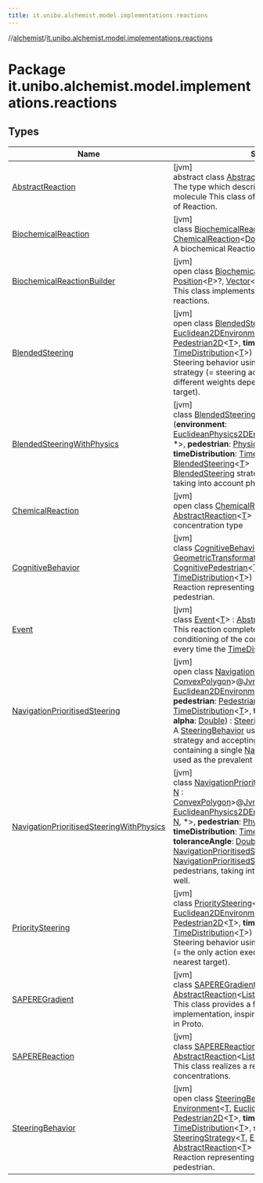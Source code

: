 ```yaml
---
title: it.unibo.alchemist.model.implementations.reactions
---
```

//[alchemist](../../index.html)/[it.unibo.alchemist.model.implementations.reactions](index.html)



# Package it.unibo.alchemist.model.implementations.reactions



## Types


| Name | Summary |
|---|---|
| [AbstractReaction](-abstract-reaction/index.html) | [jvm]<br>abstract class [AbstractReaction](-abstract-reaction/index.html)<[T](-abstract-reaction/index.html)> : [Reaction](../it.unibo.alchemist.model.interfaces/-reaction/index.html)<[T](../it.unibo.alchemist/-supported-incarnations/get.html)> <br>The type which describes the concentration of a molecule This class offers a partial implementation of Reaction. |
| [BiochemicalReaction](-biochemical-reaction/index.html) | [jvm]<br>class [BiochemicalReaction](-biochemical-reaction/index.html) : [ChemicalReaction](-chemical-reaction/index.html)<[Double](https://docs.oracle.com/javase/8/docs/api/java/lang/Double.html)> <br>A biochemical Reaction. |
| [BiochemicalReactionBuilder](-biochemical-reaction-builder/index.html) | [jvm]<br>open class [BiochemicalReactionBuilder](-biochemical-reaction-builder/index.html)<[P](-biochemical-reaction-builder/index.html) : [Position](../it.unibo.alchemist.model.interfaces/-position/index.html)<[P](../it.unibo.alchemist.model/-biochemistry-incarnation/index.html)>?, [Vector](../it.unibo.alchemist.model.interfaces.geometry/-vector/index.html)<[P](../it.unibo.alchemist.model/-biochemistry-incarnation/index.html)>?><br>This class implements a builder for chemical reactions. |
| [BlendedSteering](-blended-steering/index.html) | [jvm]<br>open class [BlendedSteering](-blended-steering/index.html)<[T](-blended-steering/index.html)>(**environment**: [Euclidean2DEnvironment](../it.unibo.alchemist.model.interfaces.environments/-euclidean2-d-environment/index.html)<[T](-blended-steering/index.html)>, **pedestrian**: [Pedestrian2D](../it.unibo.alchemist.model.interfaces/-pedestrian2-d/index.html)<[T](-blended-steering/index.html)>, **timeDistribution**: [TimeDistribution](../it.unibo.alchemist.model.interfaces/-time-distribution/index.html)<[T](-blended-steering/index.html)>) : [SteeringBehavior](-steering-behavior/index.html)<[T](-blended-steering/index.html)> <br>Steering behavior using [DistanceWeighted](../it.unibo.alchemist.model.implementations.actions.steeringstrategies/-distance-weighted/index.html) steering strategy (= steering actions are summed with different weights depending on the distance to their target). |
| [BlendedSteeringWithPhysics](-blended-steering-with-physics/index.html) | [jvm]<br>class [BlendedSteeringWithPhysics](-blended-steering-with-physics/index.html)<[T](-blended-steering-with-physics/index.html)>(**environment**: [EuclideanPhysics2DEnvironmentWithGraph](../it.unibo.alchemist.model.interfaces.environments/-euclidean-physics2-d-environment-with-graph/index.html)<*, [T](-blended-steering-with-physics/index.html), *, *>, **pedestrian**: [PhysicalPedestrian2D](../it.unibo.alchemist.model.interfaces/-physical-pedestrian2-d/index.html)<[T](-blended-steering-with-physics/index.html)>, **timeDistribution**: [TimeDistribution](../it.unibo.alchemist.model.interfaces/-time-distribution/index.html)<[T](-blended-steering-with-physics/index.html)>) : [BlendedSteering](-blended-steering/index.html)<[T](-blended-steering-with-physics/index.html)> <br>[BlendedSteering](-blended-steering/index.html) strategy for physical pedestrians, taking into account physical forces as well. |
| [ChemicalReaction](-chemical-reaction/index.html) | [jvm]<br>open class [ChemicalReaction](-chemical-reaction/index.html)<[T](-chemical-reaction/index.html)> : [AbstractReaction](-abstract-reaction/index.html)<[T](../it.unibo.alchemist/-supported-incarnations/get.html)> <br>concentration type |
| [CognitiveBehavior](-cognitive-behavior/index.html) | [jvm]<br>class [CognitiveBehavior](-cognitive-behavior/index.html)<[T](-cognitive-behavior/index.html), [V](-cognitive-behavior/index.html) : [Vector](../it.unibo.alchemist.model.interfaces.geometry/-vector/index.html)<[V](-cognitive-behavior/index.html)>, [A](-cognitive-behavior/index.html) : [GeometricTransformation](../it.unibo.alchemist.model.interfaces.geometry/-geometric-transformation/index.html)<[V](-cognitive-behavior/index.html)>>(**pedestrian**: [CognitivePedestrian](../it.unibo.alchemist.model.interfaces/-cognitive-pedestrian/index.html)<[T](-cognitive-behavior/index.html), [V](-cognitive-behavior/index.html), [A](-cognitive-behavior/index.html)>, **timeDistribution**: [TimeDistribution](../it.unibo.alchemist.model.interfaces/-time-distribution/index.html)<[T](-cognitive-behavior/index.html)>) : [AbstractReaction](-abstract-reaction/index.html)<[T](-cognitive-behavior/index.html)> <br>Reaction representing the cognitive behavior of a pedestrian. |
| [Event](-event/index.html) | [jvm]<br>class [Event](-event/index.html)<[T](-event/index.html)> : [AbstractReaction](-abstract-reaction/index.html)<[T](../it.unibo.alchemist/-supported-incarnations/get.html)> <br>This reaction completely ignores the propensity conditioning of the conditions, and tries to run every time the [TimeDistribution](../it.unibo.alchemist.model.interfaces/-time-distribution/index.html) wants to. |
| [NavigationPrioritisedSteering](-navigation-prioritised-steering/index.html) | [jvm]<br>open class [NavigationPrioritisedSteering](-navigation-prioritised-steering/index.html)<[T](-navigation-prioritised-steering/index.html), [N](-navigation-prioritised-steering/index.html) : [ConvexPolygon](../it.unibo.alchemist.model.interfaces.geometry.euclidean2d/-convex-polygon/index.html)>@[JvmOverloads](https://kotlinlang.org/api/latest/jvm/stdlib/kotlin.jvm/-jvm-overloads/index.html)()constructor(**env**: [Euclidean2DEnvironmentWithGraph](../it.unibo.alchemist.model.interfaces.environments/-euclidean2-d-environment-with-graph/index.html)<*, [T](-navigation-prioritised-steering/index.html), [N](-navigation-prioritised-steering/index.html), *>, **pedestrian**: [Pedestrian2D](../it.unibo.alchemist.model.interfaces/-pedestrian2-d/index.html)<[T](-navigation-prioritised-steering/index.html)>, **timeDistribution**: [TimeDistribution](../it.unibo.alchemist.model.interfaces/-time-distribution/index.html)<[T](-navigation-prioritised-steering/index.html)>, **toleranceAngle**: [Double](https://kotlinlang.org/api/latest/jvm/stdlib/kotlin/-double/index.html), **alpha**: [Double](https://kotlinlang.org/api/latest/jvm/stdlib/kotlin/-double/index.html)) : [SteeringBehavior](-steering-behavior/index.html)<[T](-navigation-prioritised-steering/index.html)> <br>A [SteeringBehavior](-steering-behavior/index.html) using [SinglePrevalent](../it.unibo.alchemist.model.implementations.actions.steeringstrategies/-single-prevalent/index.html) steering strategy and accepting a collection of actions containing a single [NavigationAction2D](../it.unibo.alchemist.model.interfaces/index.html#-517309547%2FClasslikes%2F-134779887), which is used as the prevalent one. |
| [NavigationPrioritisedSteeringWithPhysics](-navigation-prioritised-steering-with-physics/index.html) | [jvm]<br>class [NavigationPrioritisedSteeringWithPhysics](-navigation-prioritised-steering-with-physics/index.html)<[T](-navigation-prioritised-steering-with-physics/index.html), [N](-navigation-prioritised-steering-with-physics/index.html) : [ConvexPolygon](../it.unibo.alchemist.model.interfaces.geometry.euclidean2d/-convex-polygon/index.html)>@[JvmOverloads](https://kotlinlang.org/api/latest/jvm/stdlib/kotlin.jvm/-jvm-overloads/index.html)()constructor(**env**: [EuclideanPhysics2DEnvironmentWithGraph](../it.unibo.alchemist.model.interfaces.environments/-euclidean-physics2-d-environment-with-graph/index.html)<*, [T](-navigation-prioritised-steering-with-physics/index.html), [N](-navigation-prioritised-steering-with-physics/index.html), *>, **pedestrian**: [PhysicalPedestrian2D](../it.unibo.alchemist.model.interfaces/-physical-pedestrian2-d/index.html)<[T](-navigation-prioritised-steering-with-physics/index.html)>, **timeDistribution**: [TimeDistribution](../it.unibo.alchemist.model.interfaces/-time-distribution/index.html)<[T](-navigation-prioritised-steering-with-physics/index.html)>, **toleranceAngle**: [Double](https://kotlinlang.org/api/latest/jvm/stdlib/kotlin/-double/index.html), **alpha**: [Double](https://kotlinlang.org/api/latest/jvm/stdlib/kotlin/-double/index.html)) : [NavigationPrioritisedSteering](-navigation-prioritised-steering/index.html)<[T](-navigation-prioritised-steering-with-physics/index.html), [N](-navigation-prioritised-steering-with-physics/index.html)> <br>[NavigationPrioritisedSteering](-navigation-prioritised-steering/index.html) strategy for physical pedestrians, taking into account physical forces as well. |
| [PrioritySteering](-priority-steering/index.html) | [jvm]<br>class [PrioritySteering](-priority-steering/index.html)<[T](-priority-steering/index.html)>(**environment**: [Euclidean2DEnvironment](../it.unibo.alchemist.model.interfaces.environments/-euclidean2-d-environment/index.html)<[T](-priority-steering/index.html)>, **pedestrian**: [Pedestrian2D](../it.unibo.alchemist.model.interfaces/-pedestrian2-d/index.html)<[T](-priority-steering/index.html)>, **timeDistribution**: [TimeDistribution](../it.unibo.alchemist.model.interfaces/-time-distribution/index.html)<[T](-priority-steering/index.html)>) : [SteeringBehavior](-steering-behavior/index.html)<[T](-priority-steering/index.html)> <br>Steering behavior using [Nearest](../it.unibo.alchemist.model.implementations.actions.steeringstrategies/-nearest/index.html) steering strategy (= the only action executed is the one with the nearest target). |
| [SAPEREGradient](-s-a-p-e-r-e-gradient/index.html) | [jvm]<br>class [SAPEREGradient](-s-a-p-e-r-e-gradient/index.html)<[P](-s-a-p-e-r-e-gradient/index.html) : [Position](../it.unibo.alchemist.model.interfaces/-position/index.html)<[P](../it.unibo.alchemist.model/-s-a-p-e-r-e-incarnation/index.html)>?> : [AbstractReaction](-abstract-reaction/index.html)<[List](https://docs.oracle.com/javase/8/docs/api/java/util/List.html)<[ILsaMolecule](../it.unibo.alchemist.model.interfaces/-i-lsa-molecule/index.html)>> <br>This class provides a fast and stable gradient implementation, inspired on the NBR construct used in Proto. |
| [SAPEREReaction](-s-a-p-e-r-e-reaction/index.html) | [jvm]<br>class [SAPEREReaction](-s-a-p-e-r-e-reaction/index.html) : [AbstractReaction](-abstract-reaction/index.html)<[List](https://docs.oracle.com/javase/8/docs/api/java/util/List.html)<[ILsaMolecule](../it.unibo.alchemist.model.interfaces/-i-lsa-molecule/index.html)>> <br>This class realizes a reaction with Lsa concentrations. |
| [SteeringBehavior](-steering-behavior/index.html) | [jvm]<br>open class [SteeringBehavior](-steering-behavior/index.html)<[T](-steering-behavior/index.html)>(**env**: [Environment](../it.unibo.alchemist.model.interfaces/-environment/index.html)<[T](-steering-behavior/index.html), [Euclidean2DPosition](../it.unibo.alchemist.model.implementations.positions/-euclidean2-d-position/index.html)>, **pedestrian**: [Pedestrian2D](../it.unibo.alchemist.model.interfaces/-pedestrian2-d/index.html)<[T](-steering-behavior/index.html)>, **timeDistribution**: [TimeDistribution](../it.unibo.alchemist.model.interfaces/-time-distribution/index.html)<[T](-steering-behavior/index.html)>, **steerStrategy**: [SteeringStrategy](../it.unibo.alchemist.model.interfaces/-steering-strategy/index.html)<[T](-steering-behavior/index.html), [Euclidean2DPosition](../it.unibo.alchemist.model.implementations.positions/-euclidean2-d-position/index.html)>) : [AbstractReaction](-abstract-reaction/index.html)<[T](-steering-behavior/index.html)> <br>Reaction representing the steering behavior of a pedestrian. |

